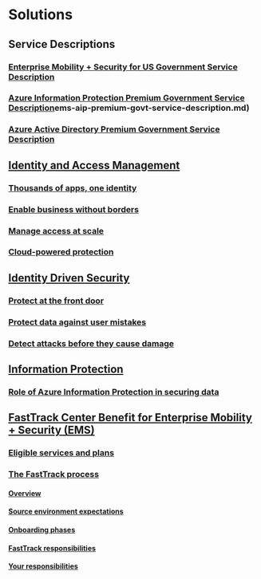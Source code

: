# Solutions
## Service Descriptions
### [Enterprise Mobility + Security for US Government Service Description](ems-govt-service-description.md)
### [Azure Information Protection Premium Government Service Description]()ems-aip-premium-govt-service-description.md)
### [Azure Active Directory Premium Government Service Description](azure-ad-premium-govt-service-description.md)
## [Identity and Access Management]()
### [Thousands of apps, one identity](thousands-apps-one-identity.md)
### [Enable business without borders](enable-business-without-borders.md)
### [Manage access at scale](manage-access-at-scale.md)
### [Cloud-powered protection](cloud-powered-protection.md)
## [Identity Driven Security]()
### [Protect at the front door](protect-front-door.md)
### [Protect data against user mistakes](protect-data-user-mistake.md)
### [Detect attacks before they cause damage](detect-attacks-before-damage.md)
## [Information Protection](azure-information-protection-securing-data.md)
### [Role of Azure Information Protection in securing data](azure-information-protection-securing-data.md)
## [FastTrack Center Benefit for Enterprise Mobility + Security (EMS)](enterprise-mobility-fasttrack-program.md)
### [Eligible services and plans](fasttrack-center-benefit-for-enterprise-mobility-suite-ems.md)
### [The FastTrack process](fasttrack-center-benefit-process-for-enterprise-mobility-suite-ems.md)
#### [Overview](fasttrack-center-benefit-process-for-ems-overview.md)
#### [Source environment expectations](fasttrack-center-benefit-process-for-ems-environment-expectations.md)
#### [Onboarding phases](fasttrack-center-benefit-process-for-ems-phases.md)
#### [FastTrack responsibilities](fasttrack-center-benefit-process-for-ems-fasttrack-responsibilities.md)
#### [Your responsibilities](fasttrack-center-benefit-process-for-ems-your-responsibilities.md)
